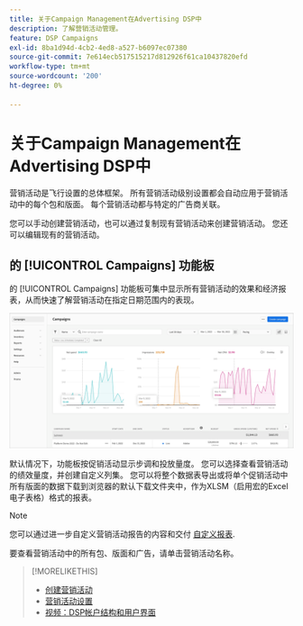 ```yaml
---
title: 关于Campaign Management在Advertising DSP中
description: 了解营销活动管理。
feature: DSP Campaigns
exl-id: 8ba1d94d-4cb2-4ed8-a527-b6097ec07380
source-git-commit: 7e614ecb517515217d812926f61ca10437820efd
workflow-type: tm+mt
source-wordcount: '200'
ht-degree: 0%

---
```


# 关于Campaign Management在Advertising DSP中

营销活动是飞行设置的总体框架。 所有营销活动级别设置都会自动应用于营销活动中的每个包和版面。 每个营销活动都与特定的广告商关联。

您可以手动创建营销活动，也可以通过复制现有营销活动来创建营销活动。 您还可以编辑现有的营销活动。

## 的 [!UICONTROL Campaigns] 功能板

<!-- standardize on "dashboard" or "view" -->
的 [!UICONTROL Campaigns] 功能板可集中显示所有营销活动的效果和经济报表，从而快速了解营销活动在指定日期范围内的表现。

![促销活动功能板](/help/dsp/assets/campaign-dashboard.png)

默认情况下，功能板按促销活动显示步调和投放量度。 您可以选择查看营销活动的绩效量度，并创建自定义列集。 您可以将整个数据表导出或将单个促销活动中所有版面的数据下载到浏览器的默认下载文件夹中，作为XLSM（启用宏的Excel电子表格）格式的报表。

>[!NOTE]
>
>您可以通过进一步自定义营销活动报告的内容和交付 [自定义报表](/help/dsp/reports/report-about.md).

要查看营销活动中的所有包、版面和广告，请单击营销活动名称。

>[!MORELIKETHIS]
>
>* [创建营销活动](campaign-create.md)
>* [营销活动设置](campaign-settings.md)
>* [视频：DSP帐户结构和用户界面](https://experienceleague.adobe.com/docs/advertising-learn/tutorials/dsp/ui.html)

